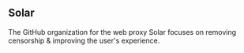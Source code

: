 ## Solar

The GitHub organization for the web proxy Solar focuses on removing censorship & improving the user's experience.
